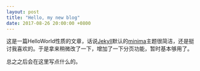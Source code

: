 ```yaml
---
layout: post
title: "Hello, my new blog"
date: 2017-08-26 20:00:00 +0800
---
```

这是一篇HelloWorld性质的文章，话说[Jekyll](https://github.com/jekyll/jekyll)默认的[minima](https://github.com/jekyll/minima)主题很简洁，还是挺讨我喜欢的。于是拿来稍微改了一下，增加了一下分页功能，暂时基本够用了。

总之之后会在这里写点什么的。